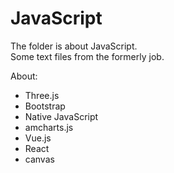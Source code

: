 # JavaScript
The folder is about JavaScript.<br/>
Some text files from the formerly job.

About:
* Three.js
* Bootstrap
* Native JavaScript
* amcharts.js
* Vue.js
* React
* canvas

